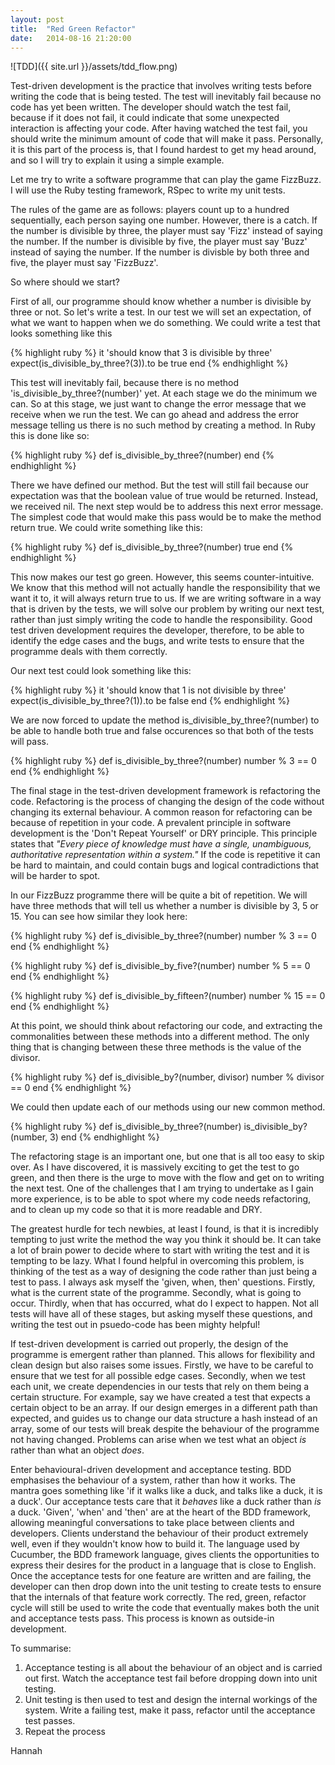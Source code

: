 ```yaml
---
layout: post
title:  "Red Green Refactor"
date:   2014-08-16 21:20:00
---
```

![TDD]({{ site.url }}/assets/tdd_flow.png)

Test-driven development is the practice that involves writing tests before writing the code that is being tested. The test will inevitably fail because no code has yet been written. The developer should watch the test fail, because if it does not fail, it could indicate that some unexpected interaction is affecting your code. After having watched the test fail, you should write the minimum amount of code that will make it pass. Personally, it is this part of the process is, that I found hardest to get my head around, and so I will try to explain it using a simple example. 

Let me try to write a software programme that can play the game FizzBuzz. I will use the Ruby testing framework, RSpec to write my unit tests. 

The rules of the game are as follows: players count up to a hundred sequentially, each person saying one number. However, there is a catch. If the number is divisible by three, the player must say 'Fizz' instead of saying the number. If the number is divisible by five, the player must say 'Buzz' instead of saying the number. If the number is divisble by both three and five, the player must say 'FizzBuzz'. 

So where should we start? 

First of all, our programme should know whether a number is divisible by three or not. So let's write a test. In our test we will set an expectation, of what we want to happen when we do something. We could write a test that looks something like this

{% highlight ruby %}
it 'should know that 3 is divisible by three'
	expect(is_divisible_by_three?(3)).to be true
end 
{% endhighlight %}

This test will inevitably fail, because there is no method 'is_divisible_by_three?(number)' yet. At each stage we do the minimum we can. So at this stage, we just want to change the error message that we receive when we run the test. We can go ahead and address the error message telling us there is no such method by creating a method. In Ruby this is done like so:

{% highlight ruby %}
def is_divisible_by_three?(number)
end 
{% endhighlight %}

There we have defined our method. But the test will still fail because our expectation was that the boolean value of true would be returned. Instead, we received nil. The next step would be to address this next error message. The simplest code that would make this pass would be to make the method return true. We could write something like this:

{% highlight ruby %}
def is_divisible_by_three?(number)
	true
end 
{% endhighlight %}

This now makes our test go green. However, this seems counter-intuitive. We know that this method will not actually handle the responsibility that we want it to, it will always return true to us. If we are writing software in a way that is driven by the tests, we will solve our problem by writing our next test, rather than just simply writing the code to handle the responsibility. Good test driven development requires the developer, therefore, to be able to identify the edge cases and the bugs, and write tests to ensure that the programme deals with them correctly.

Our next test could look something like this: 

{% highlight ruby %}
it 'should know that 1 is not divisible by three'
	expect(is_divisible_by_three?(1)).to be false
end 
{% endhighlight %}

We are now forced to update the method is_divisible_by_three?(number) to be able to handle both true and false occurences so that both of the tests will pass. 

{% highlight ruby %}
def is_divisible_by_three?(number)
	number % 3 == 0
end 
{% endhighlight %}

The final stage in the test-driven development framework is refactoring the code. Refactoring is the process of changing the design of the code without changing its external behaviour. A common reason for refactoring can be because of repetition in your code. A prevalent principle in software development is the 'Don't Repeat Yourself' or DRY principle. This principle states that *"Every piece of knowledge must have a single, unambiguous, authoritative representation within a system."* If the code is repetitive it can be hard to maintain, and could contain bugs and logical contradictions that will be harder to spot. 

In our FizzBuzz programme there will be quite a bit of repetition. We will have three methods that will tell us whether a number is divisible by 3, 5 or 15. You can see how similar they look here:

{% highlight ruby %}
def is_divisible_by_three?(number)
	number % 3 == 0
end 
{% endhighlight %}

{% highlight ruby %}
def is_divisible_by_five?(number)
	number % 5 == 0
end 
{% endhighlight %}

{% highlight ruby %}
def is_divisible_by_fifteen?(number)
	number % 15 == 0
end 
{% endhighlight %}

At this point, we should think about refactoring our code, and extracting the commonalities between these methods into a different method. The only thing that is changing between these three methods is the value of the divisor. 

{% highlight ruby %}
def is_divisible_by?(number, divisor)
	number % divisor == 0
end 
{% endhighlight %}

We could then update each of our methods using our new common method.

{% highlight ruby %}
def is_divisible_by_three?(number)
	is_divisible_by?(number, 3)
end 
{% endhighlight %}

The refactoring stage is an important one, but one that is all too easy to skip over. As I have discovered, it is massively exciting to get the test to go green, and then there is the urge to move with the flow and get on to writing the next test. One of the challenges that I am trying to undertake as I gain more experience, is to be able to spot where my code needs refactoring, and to clean up my code so that it is more readable and DRY. 

The greatest hurdle for tech newbies, at least I found, is that it is incredibly tempting to just write the method the way you think it should be. It can take a lot of brain power to decide where to start with writing the test and it is tempting to be lazy. What I found helpful in overcoming this problem, is thinking of the test as a way of designing the code rather than just being a test to pass. I always ask myself the 'given, when, then' questions. Firstly, what is the current state of the programme. Secondly, what is going to occur. Thirdly, when that has occurred, what do I expect to happen. Not all tests will have all of these stages, but asking myself these questions, and writing the test out in psuedo-code has been mighty helpful! 

If test-driven development is carried out properly, the design of the programme is emergent rather than planned. This allows for flexibility and clean design but also raises some issues. Firstly, we have to be careful to ensure that we test for all possible edge cases. Secondly, when we test each unit, we create dependencies in our tests that rely on them being a certain structure. For example, say we have created a test that expects a certain object to be an array. If our design emerges in a different path than expected, and guides us to change our data structure a hash instead of an array, some of our tests will break despite the behaviour of the programme not having changed. Problems can arise when we test what an object *is* rather than what an object *does*. 

Enter behavioural-driven development and acceptance testing. BDD emphasises the behaviour of a system, rather than how it works. The mantra goes something like 'if it walks like a duck, and talks like a duck, it is a duck'. Our acceptance tests care that it *behaves* like a duck rather than *is* a duck. 'Given', 'when' and 'then' are at the heart of the BDD framework, allowing meaningful conversations to take place between clients and developers. Clients understand the behaviour of their product extremely well, even if they wouldn't know how to build it. The language used by Cucumber, the BDD framework language, gives clients the opportunities to express their desires for the product in a language that is close to English. Once the acceptance tests for one feature are written and are failing, the developer can then drop down into the unit testing to create tests to ensure that the internals of that feature work correctly. The red, green, refactor cycle will still be used to write the code that eventually makes both the unit and acceptance tests pass. This process is known as outside-in development. 

To summarise:

1. Acceptance testing is all about the behaviour of an object and is carried out first. Watch the acceptance test fail before dropping down into unit testing.
2. Unit testing is then used to test and design the internal workings of the system. Write a failing test, make it pass, refactor until the acceptance test passes.
3. Repeat the process

Hannah 
